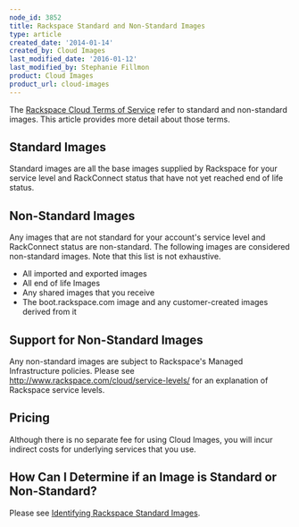 ```yaml
---
node_id: 3852
title: Rackspace Standard and Non-Standard Images
type: article
created_date: '2014-01-14'
created_by: Cloud Images
last_modified_date: '2016-01-12'
last_modified_by: Stephanie Fillmon
product: Cloud Images
product_url: cloud-images
---
```


The [Rackspace Cloud Terms of
Service](http://www.rackspace.com/information/legal/cloud/tos) refer to
standard and non-standard images.  This article provides more detail
about those terms.

Standard Images
---------------

Standard images are all the base images supplied by Rackspace for your
service level and RackConnect status that have not yet reached end of
life status.

Non-Standard Images
-------------------

Any images that are not standard for your account's service level and
RackConnect status are non-standard. The following images are considered
non-standard images. Note that this list is not exhaustive.

-   All imported and exported images
-   All end of life Images
-   Any shared images that you receive
-   The boot.rackspace.com image and any customer-created images derived
    from it

Support for Non-Standard Images
-------------------------------

Any non-standard images are subject to Rackspace's Managed
Infrastructure policies. Please see
<http://www.rackspace.com/cloud/service-levels/> for an explanation of
Rackspace service levels.

Pricing
-------

Although there is no separate fee for using Cloud Images, you will incur
indirect costs for underlying services that you use.

How Can I Determine if an Image is Standard or Non-Standard?
------------------------------------------------------------

Please see [Identifying Rackspace Standard
Images](/how-to/identifying-rackspace-standard-images).

